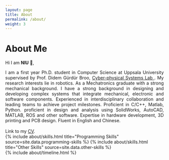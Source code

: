 ```yaml
---
layout: page
title: About
permalink: /about/
weight: 3
---
```


# **About Me**

Hi I am **NIU** :wave:,<br>
<div style="text-align: justify">
	I am a first year Ph.D. student in Computer Science at Uppsala University supervised by Prof. Didem Gürdür Broo, <a href="https://www.it.uu.se/research/group/CPS-Lab" target="_blank"> Cyber-physical Systems Lab </a>. My research interests lie in robotics. As a Mechatronics graduate with a strong mechanical background. I have a strong background in designing and developing complex systems that integrate mechanical, electronic and software components. Experienced in interdisciplinary collaboration and leading teams to achieve project milestones. Proficient in C/C++, Matlab, Python. proficient in design and analysis using SolidWorks, AutoCAD, MATLAB, ROS and other software. Expertise in hardware development, 3D printing and PCB design. Fluent in English and Chinese. <br><br>
	Link to my <a href="https://n7729697.github.io/files/CV_NIU_Xuezhi.pdf" target="_blank">CV</a>.
</div>

<div class="row">
{% include about/skills.html title="Programming Skills" source=site.data.programming-skills %}
{% include about/skills.html title="Other Skills" source=site.data.other-skills %}
</div>

<div class="row">
{% include about/timeline.html %}
</div>